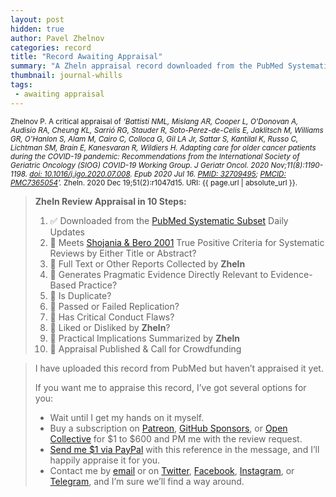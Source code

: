 ```yaml
---
layout: post
hidden: true
author: Pavel Zhelnov
categories: record
title: "Record Awaiting Appraisal"
summary: "A Zheln appraisal record downloaded from the PubMed Systematic Subset daily updates."
thumbnail: journal-whills
tags:
 - awaiting appraisal
---
```


<small id="citation">Zhelnov P. A critical appraisal of _‘Battisti NML, Mislang AR, Cooper L, O'Donovan A, Audisio RA, Cheung KL, Sarrió RG, Stauder R, Soto-Perez-de-Celis E, Jaklitsch M, Williams GR, O'Hanlon S, Alam M, Cairo C, Colloca G, Gil LA Jr, Sattar S, Kantilal K, Russo C, Lichtman SM, Brain E, Kanesvaran R, Wildiers H. Adapting care for older cancer patients during the COVID-19 pandemic: Recommendations from the International Society of Geriatric Oncology (SIOG) COVID-19 Working Group. J Geriatr Oncol. 2020 Nov;11(8):1190-1198. [doi: 10.1016/j.jgo.2020.07.008](https://doi.org/10.1016/j.jgo.2020.07.008). Epub 2020 Jul 16. [PMID: 32709495](https://pubmed.gov/32709495); [PMCID: PMC7365054](https://ncbi.nlm.nih.gov/pmc/PMC7365054)’._ Zheln. 2020 Dec 19;51(2):r1047d15. URI: {{ page.url | absolute_url }}.</small>

> **Zheln Review Appraisal in 10 Steps:**
>
> 1. ✅ Downloaded from the [PubMed Systematic Subset](https://github.com/p1m-ortho/qs-global-ortho-search-queries/blob/global-sr-query/README.md) Daily Updates
> 2. 🔄 Meets [Shojania & Bero 2001](https://www.researchgate.net/publication/11820967_Taking_Advantage_of_the_Explosion_of_Systematic_Reviews_An_Efficient_MEDLINE_Search_Strategy) True Positive Criteria for Systematic Reviews by Either Title or Abstract?
> 3. 🔄 Full Text or Other Reports Collected by **Zheln**
> 4. 🔄 Generates Pragmatic Evidence Directly Relevant to Evidence-Based Practice?
> 5. 🔄 Is Duplicate?
> 6. 🔄 Passed or Failed Replication?
> 7. 🔄 Has Critical Conduct Flaws?
> 8. 🔄 Liked or Disliked by **Zheln**?
> 9. 🔄 Practical Implications Summarized by **Zheln**
> 10. 🔄 Appraisal Published & Call for Crowdfunding

> I have uploaded this record from PubMed but haven’t appraised it yet.
>
> If you want me to appraise this record, I’ve got several options for you:
> * Wait until I get my hands on it myself.
> * Buy a subscription on [Patreon](https://patreon.com/zheln), [GitHub Sponsors](https://github.com/sponsors/drzhelnov), or [Open Collective](https://opencollective.com/zheln) for $1 to $600 and PM me with the review request.
> * [Send me $1 via PayPal](https://paypal.me/pjelnov) with this reference in the message, and I’ll happily appraise it for you.
> * Contact me by [email](mailto:pavel@zheln.com) or on [Twitter](https://twitter.com/drzhelnov), [Facebook](https://facebook.com/drzhelnov), [Instagram](https://instagram.com/igzheln), or [Telegram](https://t.me/drzhelnov), and I’m sure we’ll find a way around.

